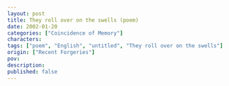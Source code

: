 ```yaml
---
layout: post
title: They roll over on the swells (poem)
date: 2002-01-20
categories: ["Coincidence of Memory"]
characters: 
tags: ["poem", "English", "untitled", "They roll over on the swells"]
origin: ["Recent Forgeries"]
pov: 
description: 
published: false
---
```

